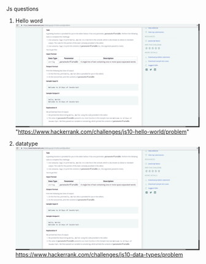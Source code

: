 Js questions
1. Hello word
![*hello word*](assets/HelloWord.png)
"https://www.hackerrank.com/challenges/js10-hello-world/problem"

2. datatype
![**dataType**](assets/dataType.png)
https://www.hackerrank.com/challenges/js10-data-types/problem
